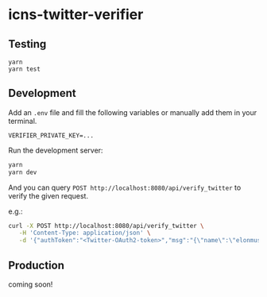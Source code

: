 # icns-twitter-verifier

## Testing

```
yarn
yarn test
```

## Development

Add an `.env` file and fill the following variables or manually add them in your terminal.

```
VERIFIER_PRIVATE_KEY=...
```

Run the development server:

```bash
yarn
yarn dev
```

And you can query `POST http://localhost:8080/api/verify_twitter` to verify the given request.

e.g.:

```bash
curl -X POST http://localhost:8080/api/verify_twitter \
   -H 'Content-Type: application/json' \
   -d '{"authToken":"<Twitter-OAuth2-token>","msg":"{\"name\":\"elonmusk\",\"claimer\":\"<Osmosis-address>\"}"}'
```

## Production

coming soon!
